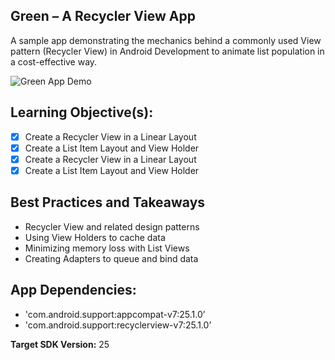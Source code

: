 ## Green – A Recycler View App

A sample app demonstrating the mechanics behind a commonly used View pattern (Recycler View) in Android Development to animate list population in a cost-effective way.  

![Green App Demo](https://user-images.githubusercontent.com/7875284/38591485-f12be14e-3d04-11e8-8487-cd2625b861d9.gif)

## Learning Objective(s):

- [x] Create a Recycler View in a Linear Layout 
- [x] Create a List Item Layout and View Holder
- [x] Create a Recycler View in a Linear Layout
- [x] Create a List Item Layout and View Holder 

## Best Practices and Takeaways 

-	Recycler View and related design patterns
-	Using View Holders to cache data 
-	Minimizing memory loss with List Views
-	Creating Adapters to queue and bind data

## App Dependencies: 
-	'com.android.support:appcompat-v7:25.1.0’
-	'com.android.support:recyclerview-v7:25.1.0’

**Target SDK Version:** 25

